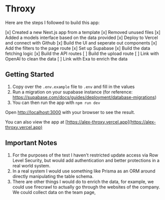 # Throxy

Here are the steps I followed to build this app:

[x] Created a new Next.js app from a template
[x] Removed unused files
[x] Added a models interface based on the data provided
[x] Deploy to Vercel and connect with Github
[x] Build the UI and seperate out components
[x] Add the filters to the page route
[x] Set up Supabase
[x] Build the data fetching logic
[x] Build the API routes
[ ] Build the upload route
[ ] Link with OpenAI to clean the data
[ ] Link with Exa to enrich the data

## Getting Started

1. Copy over the `.env.example` file to `.env` and fill in the values
2. Run a migration on your supabase instance (for reference: https://supabase.com/docs/guides/deployment/database-migrations)
3. You can then run the app with `npm run dev`

Open [http://localhost:3000](http://localhost:3000) with your browser to see the result.

You can also view the app at [https://alex-throxy.vercel.app](https://alex-throxy.vercel.app)

## Important Notes

1. For the purposes of the test I haven't restricted update access via Row Level Security, but would add authentication and better protections in a real world system.
2. In a real system I would use something like Prisma as an ORM around directly manipulating the table schema.
3. There are other things I would do to enrich the data, for example, we could use firecrawl to actually go through the websites of the company. We could collect data on the team page,
